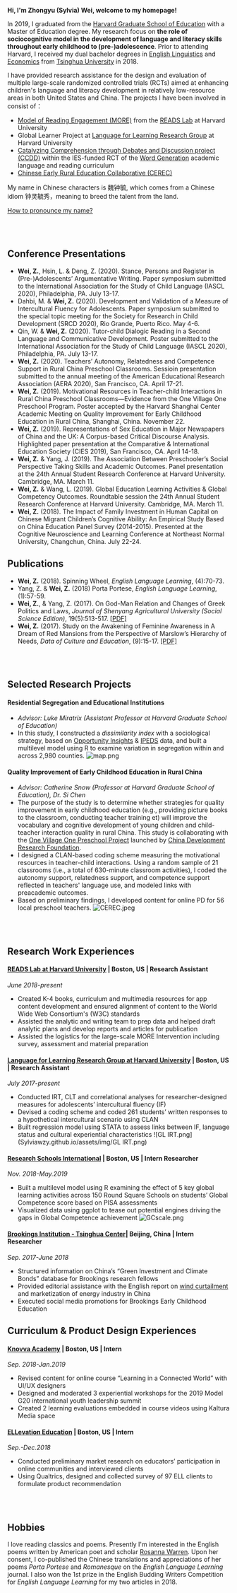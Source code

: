 **Hi, I'm Zhongyu (Sylvia) Wei, welcome to my homepage!**

In 2019, I graduated from the [Harvard Graduate School of Education](https://www.gse.harvard.edu/) with a Master of Education degree. My research focus on **the role of sociocognitive model in the development of language and literacy skills throughout early childhood to (pre-)adolescence**. Prior to attending Harvard, I received my dual bachelor degrees in [English Linguistics](http://www.wwx.tsinghua.edu.cn/publish/fdllen/index.html) and [Economics](http://www.sem.tsinghua.edu.cn/en/) from [Tsinghua University](http://www.tsinghua.edu.cn/publish/thu2018en/) in 2018.

I have provided research assistance for the design and evaluation of multiple large-scale randomized controlled trials (RCTs) aimed at enhancing children's language and literacy development in relatively low-resource areas in both United States and China. The projects I have been involved in consist of：
- [Model of Reading Engagement (MORE)](https://www.readslab.org/more-study) from the [READS Lab](https://www.readslab.org/) at Harvard University
- Global Learner Project at [Language for Learning Research Group](https://projects.iq.harvard.edu/uccelli) at Harvard University
- [Catalyzing Comprehension through Debates and Discussion project (CCDD)](https://ccdd.serpmedia.org/) within the IES-funded RCT of the [Word Generation](https://wordgen.serpmedia.org/) academic language and reading curriculum
- [Chinese Early Rural Education Collaborative (CEREC)](https://www.researchgate.net/project/Quality-improvement-of-early-childhood-education-in-rural-China)

My name in Chinese characters is 魏钟毓, which comes from a Chinese idiom 钟灵毓秀，meaning to breed the talent from the land. 

[How to pronounce my name?](http://text-to-speech.imtranslator.net/speech.asp)

<br><br>

## Conference Presentations
-	**Wei, Z.**, Hsin, L. & Deng, Z. (2020). Stance, Persons and Register in (Pre-)Adolescents’ Argumentative Writing. Paper symposium submitted to the International Association for the Study of Child Language (IASCL 2020), Philadelphia, PA. July 13-17.
- Dahbi, M. & **Wei, Z.** (2020). Development and Validation of a Measure of Intercultural Fluency for Adolescents. Paper symposium submitted to the special topic meeting for the Society for Research in Child Development (SRCD 2020), Rio Grande, Puerto Rico. May 4-6.
- Qin, W. & **Wei, Z.** (2020). Tutor-child Dialogic Reading in a Second Language and Communicative Development. Poster submitted to the International Association for the Study of Child Language (IASCL 2020), Philadelphia, PA. July 13-17.
-	**Wei, Z.** (2020). Teachers’ Autonomy, Relatedness and Competence Support in Rural China Preschool Classrooms. Sessioin presentation submitted to the annual meeting of the American Educational Research Association (AERA 2020), San Francisco, CA. April 17-21.
-	**Wei, Z.** (2019). Motivational Resources in Teacher-child Interactions in Rural China Preschool Classrooms—Evidence from the One Village One Preschool Program. Poster accepted by the Harvard Shanghai Center Academic Meeting on Quality Improvement for Early Childhood Education in Rural China, Shanghai, China. November 22.
-	**Wei, Z.** (2019). Representations of Sex Education in Major Newspapers of China and the UK: A Corpus-based Critical Discourse Analysis. Highlighted paper presentation at the Comparative & International Education Society (CIES 2019), San Francisco, CA. April 14-18.
- **Wei, Z.** & Yang, J. (2019). The Association Between Preschooler’s Social Perspective Taking Skills and Academic Outcomes. Panel presentation at the 24th Annual Student Research Conference at Harvard University. Cambridge, MA. March 11.
- **Wei, Z.** & Wang, L. (2019). Global Education Learning Activities & Global Competency Outcomes. Roundtable session the 24th Annual Student Research Conference at Harvard University. Cambridge, MA. March 11.
-	**Wei, Z.** (2018). The Impact of Family Investment in Human Capital on Chinese Migrant Children’s Cognitive Ability: An Empirical Study Based on China Education Panel Survey (2014-2015). Presented at the Cognitive Neuroscience and Learning Conference at Northeast Normal University, Changchun, China. July 22-24.

## Publications
-	**Wei, Z.** (2018). Spinning Wheel, _English Language Learning_, (4):70-73.
- Yang, Z. & **Wei, Z.** (2018) Porta Portese, _English Language Learning_, (1):57-59.
-	**Wei, Z.**, & Yang, Z. (2017). On God-Man Relation and Changes of Greek Politics and Laws, _Journal of Shenyang Agricultural University (Social Science Edition)_, 19(5):513-517. [[PDF]](Sylviawzy.github.io/assets/files/CNKI论神人关系与古希腊城邦政制法律的演变.pdf)
-	**Wei, Z.** (2017). Study on the Awakening of Feminine Awareness in A Dream of Red Mansions from the Perspective of Marslow’s Hierarchy of Needs, _Data of Culture and Education_, (9):15-17. [[PDF]](Sylviawzy.github.io/assets/files/从马斯洛需求层次理论看_红楼梦_中女性自我意识的觉醒_魏钟毓.pdf)

<br><br>
<div id = "projects"></div>

## Selected Research Projects

#### Residential Segregation and Educational Institutions 
- _Advisor: Luke Miratrix (Assistant Professor at Harvard Graduate School of Education)_
- In this study, I constructed a _dissimilarity index_ with a sociological strategy, based on [Opportunity Insights](https://opportunityinsights.org/) & [IPEDS](https://nces.ed.gov/ipeds/) data, and built a multilevel model using R to examine variation in segregation within and across 2,980 counties.
![map.png](Sylviawzy.github.io/assets/img/map.png)

#### Quality Improvement of Early Childhood Education in Rural China
- _Advisor: Catherine Snow (Professor at Harvard Graduate School of Education), Dr. Si Chen_
- The purpose of the study is to determine whether strategies for quality improvement in early childhood education (e.g., providing picture books to the classroom, conducting teacher training et) will improve the vocabulary and cognitive development of young children and child-teacher interaction quality in rural China. This study is collaborating with the [One Village One Preschool Project](http://www.cdrf.org.cn/hcyey/index.jhtml) launched by [China Development Research Foundation](http://www.cdrf.org.cn/).
- I designed a CLAN-based coding scheme measuring the motivational resources in teacher-child interactions. Using a random sample of 21 classrooms (i.e., a total of 630-minute classroom activities), I coded the autonomy support, relatedness support, and competence support reflected in teachers' language use, and modeled links with preacademic outcomes. 
- Based on preliminary findings, I developed content for online PD for 56 local preschool teachers.
![CEREC.jpeg](Sylviawzy.github.io/assets/img/CEREC.jpeg)

<br><br>

## Research Work Experiences

#### [READS Lab at Harvard University](https://www.readslab.org) | Boston, US | Research Assistant	
_June 2018-present_
-	Created K-4 books, curriculum and multimedia resources for app content development and ensured alignment of content to the World Wide Web Consortium's (W3C) standards
- Assisted the analytic and writing team to prep data and helped draft analytic plans and develop reports and articles for publication
- Assisted the logistics for the large-scale MORE Intervention including survey, assessment and material preparation 

#### [Language for Learning Research Group at Harvard University](https://projects.iq.harvard.edu/uccelli) | Boston, US | Research Assistant	
_July 2017-present_
-	Conducted IRT, CLT and correlational analyses for researcher-designed measures for adolescents’ intercultural fluency (IF)
-	Devised a coding scheme and coded 261 students’ written responses to a hypothetical intercultural scenario using CLAN
-	Built regression model using STATA to assess links between IF, language status and cultural experiential characteristics
![GL IRT.png](Sylviawzy.github.io/assets/img/GL IRT.png)

#### [Research Schools International](https://researchschools-international-cmna.squarespace.com/) | Boston, US | Intern Researcher	
_Nov. 2018-May.2019_
-	Built a multilevel model using R examining the effect of 5 key global learning activities across 150 Round Square Schools on students’ Global Competence score based on PISA assessments
-	Visualized data using ggplot to tease out potential engines driving the gaps in Global Competence achievement
![GCscale.png](Sylviawzy.github.io/assets/img/GCscale.png)

#### [Brookings Institution - Tsinghua Center](https://www.brookings.edu/center/brookings-tsinghua-center/)| Beijing, China | Intern Researcher	
_Sep. 2017-June 2018_
-	Structured information on China’s “Green Investment and Climate Bonds” database for Brookings research fellows
-	Provided editorial assistance with the English report on [wind curtailment](https://www.brookings.edu/wp-content/uploads/2018/03/wind-curtailment-in-china-and-lessons-from-the-united-states1.pdf) and marketization of energy industry in China
-	Executed social media promotions for Brookings Early Childhood Education


## Curriculum & Product Design Experiences

#### [Knovva Academy](https://www.knovva.com/) | Boston, US | Intern
_Sep. 2018-Jan.2019_
-	Revised content for online course “Learning in a Connected World” with UI/UX designers 
- Designed and moderated 3 experiential workshops for the 2019 Model G20 international youth leadership summit
- Created 2 learning evaluations embedded in course videos using Kaltura Media space


#### [ELLevation Education](https://ellevationeducation.com/home/default) | Boston, US | Intern
_Sep.-Dec.2018_
-	Conducted preliminary market research on educators’ participation in online communities and interviewed clients
-	Using Qualtrics, designed and collected survey of 97 ELL clients to formulate product recommendation

<br><br>


## Hobbies

I love reading classics and poems. Presently I'm interested in the English poems written by American poet and scholar [Rosanna Warren](http://www.rosannawarren.com/). Upon her consent, I co-published the Chinese translations and appreciations of her poems _Porta Portese_ and _Romanesque_ on the _English Language Learning_ journal. I also won the 1st prize in the English Budding Writers Competition for _English Language Learning_ for my two articles in 2018.


<!---
```markdown
Syntax highlighted code block

# Header 1
## Header 2
### Header 3

- Bulleted
- List

1. Numbered
2. List

**Bold** and _Italic_ and `Code` text

[Link](url) and ![Image](src)
```
-->
